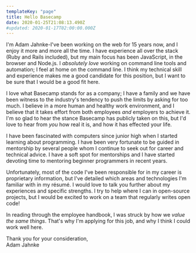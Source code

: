 ```yaml
---
templateKey: "page"
title: Hello Basecamp
date: 2020-01-25T21:08:13.490Z
#updated: 2020-01-17T02:00:00.000Z
---
```


I'm Adam Jahnke-I've been working on the web for 15 years now, and I enjoy it
more and more all the time. I have experience all over the stack (Ruby and
Rails included), but my main focus has been JavaScript, in the browser and
Node.js. I _absolutely love_ working on command line tools and automation; I
feel at home on the command line. I think my technical skill and experience
makes me a good candidate for this position, but I want to be sure that I would
be a good fit here.

I love what Basecamp stands for as a company; I have a family and we have been
witness to the industry's tendency to push the limits by asking for too much. I
believe in a more human and healthy work environment, and I believe that it
takes effort from both employees _and_ employers to achieve it. I'm so glad to
hear the stance Basecamp has publicly taken on this, but I'd love to hear from
_you_ how real it is, and how it has effected your life.

I have been fascinated with computers since junior high when I started learning
about programming. I have been very fortunate to be guided in mentorship by
several people whom I continue to seek out for career and technical advice. I
have a soft spot for mentorships and I have started devoting time to mentoring
beginner programmers in recent years.

Unfortunately, most of the code I've been responsible for in my career is
proprietary information, but I've detailed which areas and technologies I'm
familiar with in my résumé. I would love to talk you further about my
experiences and specific strengths. I try to help where I can in open-source
projects, but I would be excited to work on a team that regularly writes open
code!

In reading through the employee handbook, I was struck by how we _value the
same things_. That's why I'm applying for this job, and why I think I could
work well here.

Thank you for your consideration,  
Adam Jahnke


